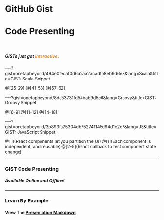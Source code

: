 # GitHub Gist
# Code Presenting

<br>

##### GISTs just got <span style="color:#e49436">interactive</span>.

---?gist=onetapbeyond/494e0fecaf0d6a2aa2acadfb8eb9d6e8&lang=Scala&title=GIST: Scala Snippet

@[25-29]
@[41-53]
@[57-62]

---?gist=onetapbeyond/8da53731fd54bab9d5c6&lang=Groovy&title=GIST: Groovy Snippet

@[6-9]
@[11-12]
@[14-18]

---?gist=onetapbeyond/3b893fa75304db752741145d94d1c2c7&lang=JS&title=GIST: JavaScript Snippet

@[1](React components let you partition the UI)
@[1](Each component is independent, and reusable)
@[2-5](React callback to test component state change)

---

### GIST Code Presenting

##### Available *Online* and *Offline*!

---

### Learn By Example
#### View The <a target="_blank" href="https://github.com/gitpitch/gist-code-presenting/blob/master/PITCHME.md">Presentation Markdown</a>

